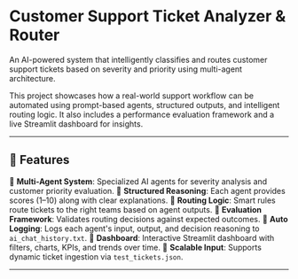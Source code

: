 # Customer Support Ticket Analyzer & Router

An AI-powered system that intelligently classifies and routes customer support tickets based on severity and priority using multi-agent architecture.

This project showcases how a real-world support workflow can be automated using prompt-based agents, structured outputs, and intelligent routing logic. It also includes a performance evaluation framework and a live Streamlit dashboard for insights.

---

## 🚀 Features

🔹 **Multi-Agent System**: Specialized AI agents for severity analysis and customer priority evaluation.
🔹 **Structured Reasoning**: Each agent provides scores (1–10) along with clear explanations.
🔹 **Routing Logic**: Smart rules route tickets to the right teams based on agent outputs.
🔹 **Evaluation Framework**: Validates routing decisions against expected outcomes.
🔹 **Auto Logging**: Logs each agent's input, output, and decision reasoning to `ai_chat_history.txt`.
🔹 **Dashboard**: Interactive Streamlit dashboard with filters, charts, KPIs, and trends over time.
🔹 **Scalable Input**: Supports dynamic ticket ingestion via `test_tickets.json`.

---

